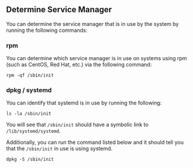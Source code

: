## Determine Service Manager

You can determine the service manager that is in use by the system by running the following commands:

### rpm

You can determine which service manager is in use on systems using rpm (such as CentOS, Red Hat, etc.) via the following command:

```
rpm -qf /sbin/init
```


### dpkg / systemd

You can identify that systemd is in use by running the following:

```
ls -la /sbin/init 
```

You will see that `/sbin/init` should have a symbolic link to `/lib/systemd/systemd`.

Additionally, you can run the command listed below and it should tell you that the `/sbin/init` in use is using systemd.

```
dpkg -S /sbin/init
```